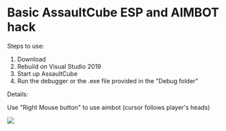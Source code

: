 # Basic AssaultCube ESP and AIMBOT hack

Steps to use:

1. Download
2. Rebuild on Visual Studio 2019
3. Start up AssaultCube
4. Run the debugger or the .exe file provided in the "Debug folder" 

Details:

Use "Right Mouse button" to use aimbot (cursor follows player's heads)

![](esp_demo.gif)

